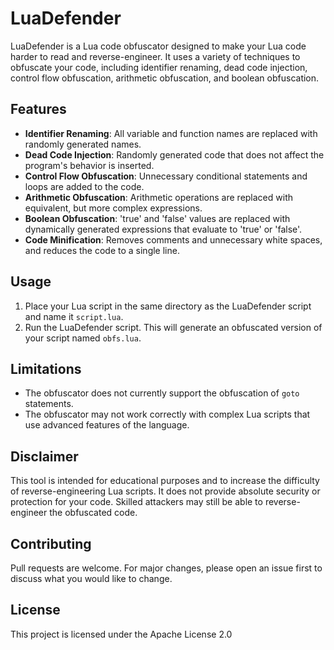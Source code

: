# LuaDefender

LuaDefender is a Lua code obfuscator designed to make your Lua code harder to read and reverse-engineer. It uses a variety of techniques to obfuscate your code, including identifier renaming, dead code injection, control flow obfuscation, arithmetic obfuscation, and boolean obfuscation.

## Features

- **Identifier Renaming**: All variable and function names are replaced with randomly generated names.
- **Dead Code Injection**: Randomly generated code that does not affect the program's behavior is inserted.
- **Control Flow Obfuscation**: Unnecessary conditional statements and loops are added to the code.
- **Arithmetic Obfuscation**: Arithmetic operations are replaced with equivalent, but more complex expressions.
- **Boolean Obfuscation**: 'true' and 'false' values are replaced with dynamically generated expressions that evaluate to 'true' or 'false'.
- **Code Minification**: Removes comments and unnecessary white spaces, and reduces the code to a single line.

## Usage

1. Place your Lua script in the same directory as the LuaDefender script and name it `script.lua`.
2. Run the LuaDefender script. This will generate an obfuscated version of your script named `obfs.lua`.

## Limitations

- The obfuscator does not currently support the obfuscation of `goto` statements.
- The obfuscator may not work correctly with complex Lua scripts that use advanced features of the language.

## Disclaimer

This tool is intended for educational purposes and to increase the difficulty of reverse-engineering Lua scripts. It does not provide absolute security or protection for your code. Skilled attackers may still be able to reverse-engineer the obfuscated code.

## Contributing

Pull requests are welcome. For major changes, please open an issue first to discuss what you would like to change.

## License

This project is licensed under the Apache License 2.0
